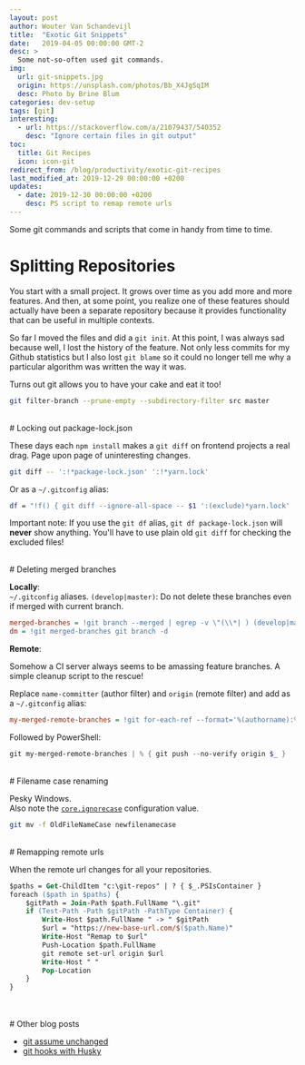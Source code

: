 ```yaml
---
layout: post
author: Wouter Van Schandevijl
title:  "Exotic Git Snippets"
date:   2019-04-05 00:00:00 GMT-2
desc: >
  Some not-so-often used git commands.
img:
  url: git-snippets.jpg
  origin: https://unsplash.com/photos/Bb_X4JgSqIM
  desc: Photo by Brine Blum
categories: dev-setup
tags: [git]
interesting:
  - url: https://stackoverflow.com/a/21079437/540352
    desc: "Ignore certain files in git output"
toc:
  title: Git Recipes
  icon: icon-git
redirect_from: /blog/productivity/exotic-git-recipes
last_modified_at: 2019-12-29 00:00:00 +0200
updates:
  - date: 2019-12-30 00:00:00 +0200
    desc: PS script to remap remote urls
---
```


Some git commands and scripts that come in handy from time to time.


<!--more-->


# Splitting Repositories

You start with a small project. It grows over time as you add more and more features.
And then, at some point, you realize one of these features should actually
have been a separate repository because it provides functionality that can be useful
in multiple contexts.

So far I moved the files and did a `git init`. At this point, I was always sad
because well, I lost the history of the feature. Not only less
commits for my Github statistics but I also lost `git blame` so it could no longer
tell me why a particular algorithm was written the way it was.

Turns out git allows you to have your cake and eat it too!

```bash
git filter-branch --prune-empty --subdirectory-filter src master
```


<br>
# Locking out package-lock.json

These days each `npm install` makes a `git diff` on frontend projects a real drag.
Page upon page of uninteresting changes.  

```bash
git diff -- ':!*package-lock.json' ':!*yarn.lock'
```

Or as a `~/.gitconfig` alias:
```bash
df = "!f() { git diff --ignore-all-space -- $1 ':(exclude)*yarn.lock' ':!**package-lock.json'; }; f"
```

Important note: If you use the `git df` alias, `git df package-lock.json` will **never** show anything.
You'll have to use plain old `git diff` for checking the excluded files!

<br>
# Deleting merged branches

**Locally**:  
`~/.gitconfig` aliases. `(develop|master)`: Do not delete these branches even if merged with current branch.
```ini
merged-branches = !git branch --merged | egrep -v \"(\\*| ) (develop|master)\" | xargs -n 1
dm = !git merged-branches git branch -d
```

**Remote**:  

Somehow a CI server always seems to be amassing feature branches. A simple cleanup script to the rescue!

Replace `name-committer` (author filter) and `origin` (remote filter) and add as a `~/.gitconfig` alias:  
```ini
my-merged-remote-branches = !git for-each-ref --format='%(authorname):%(refname)' | egrep \"name-committer\" | egrep \"refs/remotes\" | sed -e \"s/^.*:refs\\/remotes\\/origin\\//:/\"
```

Followed by PowerShell:  
```powershell
git my-merged-remote-branches | % { git push --no-verify origin $_ }
```


<br>
# Filename case renaming

Pesky Windows.  
Also note the [`core.ignorecase`](https://git-scm.com/docs/git-config#Documentation/git-config.txt-coreignoreCase) configuration value.
```bash
git mv -f OldFileNameCase newfilenamecase
```


<br>
# Remapping remote urls

When the remote url changes for all your repositories.

```ps
$paths = Get-ChildItem "c:\git-repos" | ? { $_.PSIsContainer }
foreach ($path in $paths) {
    $gitPath = Join-Path $path.FullName "\.git"
    if (Test-Path -Path $gitPath -PathType Container) {
        Write-Host $path.FullName " -> " $gitPath
        $url = "https://new-base-url.com/$($path.Name)"
        Write-Host "Remap to $url"
        Push-Location $path.FullName
        git remote set-url origin $url
        Write-Host " "
        Pop-Location
    }
}
```


<br>
<br>
# Other blog posts

- [git assume unchanged](https://itenium.be/blog/productivity/git-assume-unchanged/)
- [git hooks with Husky](https://itenium.be/blog/productivity/git-hooks-with-husky/)
